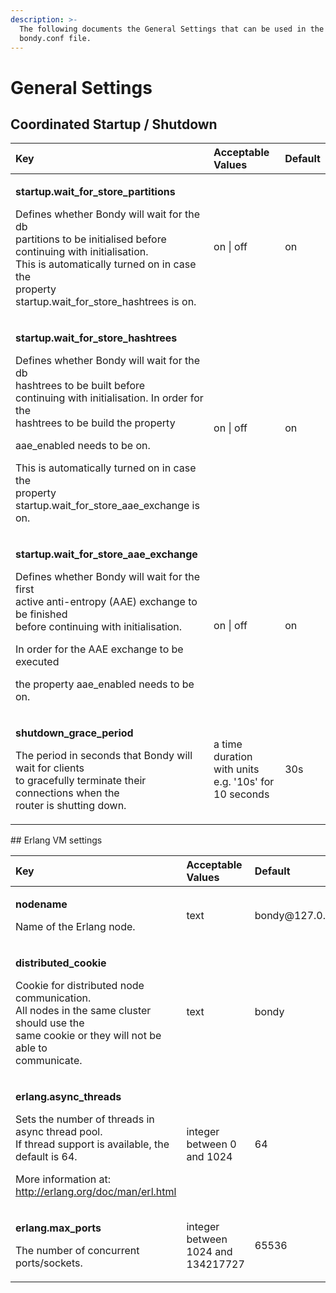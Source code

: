 ```yaml
---
description: >-
  The following documents the General Settings that can be used in the
  bondy.conf file.
---
```


# General Settings

## Coordinated Startup / Shutdown

<table>
  <thead>
    <tr>
      <th style="text-align:left"><b>Key</b>
      </th>
      <th style="text-align:left"><b>Acceptable Values</b>
      </th>
      <th style="text-align:left"><b>Default</b>
      </th>
    </tr>
  </thead>
  <tbody>
    <tr>
      <td style="text-align:left">
        <p><b>startup.wait_for_store_partitions</b>
        </p>
        <p>Defines whether Bondy will wait for the db
          <br />partitions to be initialised before
          <br />continuing with initialisation.
          <br />This is automatically turned on in case the
          <br />property startup.wait_for_store_hashtrees is on.</p>
      </td>
      <td style="text-align:left">on | off</td>
      <td style="text-align:left">on</td>
    </tr>
    <tr>
      <td style="text-align:left">
        <p><b>startup.wait_for_store_hashtrees</b>
        </p>
        <p>Defines whether Bondy will wait for the db
          <br />hashtrees to be built before
          <br />continuing with initialisation. In order for the
          <br />hashtrees to be build the property</p>
        <p>aae_enabled needs to be on.</p>
        <p>This is automatically turned on in case the
          <br />property startup.wait_for_store_aae_exchange is on.</p>
      </td>
      <td style="text-align:left">on | off</td>
      <td style="text-align:left">on</td>
    </tr>
    <tr>
      <td style="text-align:left">
        <p><b>startup.wait_for_store_aae_exchange</b>
        </p>
        <p>Defines whether Bondy will wait for the first
          <br />active anti-entropy (AAE) exchange to be finished
          <br />before continuing with initialisation.</p>
        <p>In order for the AAE exchange to be executed</p>
        <p>the property aae_enabled needs to be on.</p>
      </td>
      <td style="text-align:left">on | off</td>
      <td style="text-align:left">on</td>
    </tr>
    <tr>
      <td style="text-align:left">
        <p><b>shutdown_grace_period</b>
        </p>
        <p>The period in seconds that Bondy will wait for clients
          <br />to gracefully terminate their connections when the
          <br />router is shutting down.</p>
      </td>
      <td style="text-align:left">a time duration with units
        <br />e.g. &apos;10s&apos; for 10 seconds</td>
      <td style="text-align:left">30s</td>
    </tr>
  </tbody>
</table>## Erlang VM settings

<table>
  <thead>
    <tr>
      <th style="text-align:left">Key</th>
      <th style="text-align:left">Acceptable Values</th>
      <th style="text-align:left">Default</th>
    </tr>
  </thead>
  <tbody>
    <tr>
      <td style="text-align:left">
        <p><b>nodename</b>
        </p>
        <p>Name of the Erlang node.</p>
      </td>
      <td style="text-align:left">text</td>
      <td style="text-align:left">bondy@127.0.0.1</td>
    </tr>
    <tr>
      <td style="text-align:left">
        <p><b>distributed_cookie</b>
        </p>
        <p>Cookie for distributed node communication.
          <br />All nodes in the same cluster should use the
          <br />same cookie or they will not be able to
          <br />communicate.</p>
      </td>
      <td style="text-align:left">text</td>
      <td style="text-align:left">bondy</td>
    </tr>
    <tr>
      <td style="text-align:left">
        <p><b>erlang.async_threads</b>
        </p>
        <p>Sets the number of threads in async thread pool.
          <br />If thread support is available, the default is 64.</p>
        <p>More information at: <a href="http://erlang.org/doc/man/erl.html">http://erlang.org/doc/man/erl.html</a>
        </p>
      </td>
      <td style="text-align:left">integer
        <br />between 0 and 1024</td>
      <td style="text-align:left">64</td>
    </tr>
    <tr>
      <td style="text-align:left">
        <p><b>erlang.max_ports</b>
        </p>
        <p>The number of concurrent ports/sockets.</p>
      </td>
      <td style="text-align:left">integer between 1024 and 134217727</td>
      <td style="text-align:left">65536</td>
    </tr>
  </tbody>
</table>
